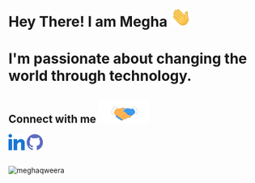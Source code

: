 # Hey There! I am Megha <img src="https://github.com/meghaqweera/meghaqweera/blob/main/hi.gif" width="40px"></h2>

#  I'm passionate about changing the world through technology. 


<h2> Connect with me <img src='https://github.com/meghaqweera/meghaqweera/blob/main/handshake.gif' width="100px"> </h2>
<a href = 'https://www.linkedin.com/in/meghaqweera'> <img width = '32px' align= 'center' src="https://github.com/meghaqweera/meghaqweera/blob/main/linked-in-alt.svg"/></a>  
<a href = 'https://www.github.com/meghaqweera'> <img width = '32px' align= 'center' src="https://github.com/meghaqweera/meghaqweera/blob/main/github.svg"/></a> 
<br/>
<br/>
<p align="left"> <img src="https://komarev.com/ghpvc/?username=meghaqweera&label=Profile%20views&color=0e75b6&style=flat" alt="meghaqweera" /> </p>




<!--
**meghaqweera/meghaqweera** is a ✨ _special_ ✨ repository because its `README.md` (this file) appears on your GitHub profile.

Here are some ideas to get you started:

- 🔭 I’m currently working on ...
- 🌱 I’m currently learning ...
- 👯 I’m looking to collaborate on ...
- 🤔 I’m looking for help with ...
- 💬 Ask me about ...
- 📫 How to reach me: ...
- 😄 Pronouns: ...
- ⚡ Fun fact: ...
-->
